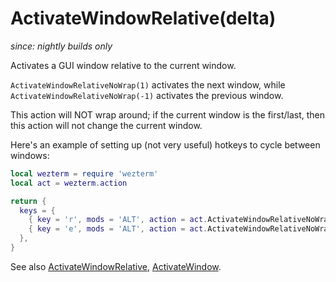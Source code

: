 # ActivateWindowRelative(delta)

*since: nightly builds only*

Activates a GUI window relative to the current window.

`ActivateWindowRelativeNoWrap(1)` activates the next window, while
`ActivateWindowRelativeNoWrap(-1)` activates the previous window.

This action will NOT wrap around; if the current window is the first/last, then this action will not change the current window.

Here's an example of setting up (not very useful) hotkeys to cycle between
windows:

```lua
local wezterm = require 'wezterm'
local act = wezterm.action

return {
  keys = {
    { key = 'r', mods = 'ALT', action = act.ActivateWindowRelativeNoWrap(1) },
    { key = 'e', mods = 'ALT', action = act.ActivateWindowRelativeNoWrap(-1) },
  },
}
```

See also [ActivateWindowRelative](ActivateWindowRelative.md),
[ActivateWindow](ActivateWindow.md).
